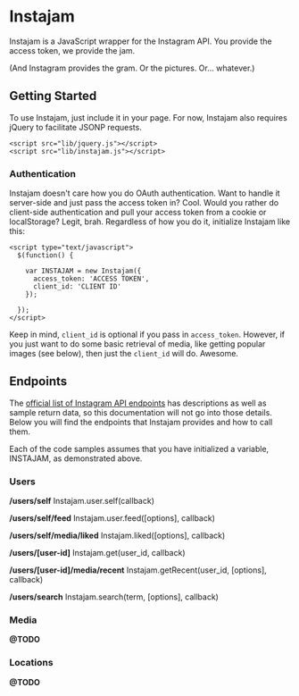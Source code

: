 Instajam
========

Instajam is a JavaScript wrapper for the Instagram API. You provide the access token, we provide the jam.

(And Instagram provides the gram. Or the pictures. Or... whatever.)

## Getting Started

To use Instajam, just include it in your page. For now, Instajam also requires jQuery to facilitate JSONP requests.

```
<script src="lib/jquery.js"></script>
<script src="lib/instajam.js"></script>
```

### Authentication

Instajam doesn't care how you do OAuth authentication. Want to handle it server-side and just pass the access token in? Cool. Would you rather do client-side authentication and pull your access token from a cookie or localStorage? Legit, brah. Regardless of how you do it, initialize Instajam like this:

```
<script type="text/javascript">
  $(function() {

    var INSTAJAM = new Instajam({
      access_token: 'ACCESS TOKEN',
      client_id: 'CLIENT ID'
    });

  });
</script>
```

Keep in mind, ```client_id``` is optional if you pass in ```access_token```. However, if you just want to do some basic retrieval of media, like getting popular images (see below), then just the ```client_id``` will do. Awesome.

## Endpoints

The [official list of Instagram API endpoints](http://instagram.com/developer/endpoints/) has descriptions as well as sample return data, so this documentation will not go into those details. Below you will find the endpoints that Instajam provides and how to call them.

Each of the code samples assumes that you have initialized a variable, INSTAJAM, as demonstrated above.

### Users

__/users/self__ Instajam.user.self(callback)

__/users/self/feed__ Instajam.user.feed([options], callback)

__/users/self/media/liked__ Instajam.liked([options], callback)

__/users/[user-id]__ Instajam.get(user_id, callback)

__/users/[user-id]/media/recent__ Instajam.getRecent(user_id, [options], callback)

__/users/search__ Instajam.search(term, [options], callback)

### Media

__@TODO__

### Locations

__@TODO__
